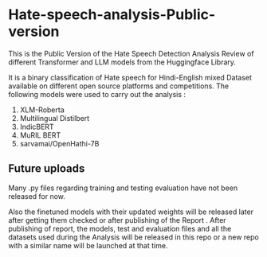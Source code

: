 # Hate-speech-analysis-Public-version
This is the Public Version of the Hate Speech Detection Analysis Review of different Transformer and LLM models from the Huggingface Library.

It is a binary classification of Hate speech for Hindi-English mixed Dataset available on different open source platforms and competitions. 
The following models were used to carry out the analysis :
1. XLM-Roberta
2. Multilingual Distilbert
3. IndicBERT
4. MuRIL BERT
5. sarvamai/OpenHathi-7B


## Future uploads
Many .py files regarding training and testing evaluation have not been released for now.

Also the finetuned models with their updated weights will be released later after getting them checked or after publishing of the Report .
After publishing of report, the models, test and evaluation files and all the datasets used during the Analysis will be released in this repo or a new repo with a similar name will be launched at that time. 
